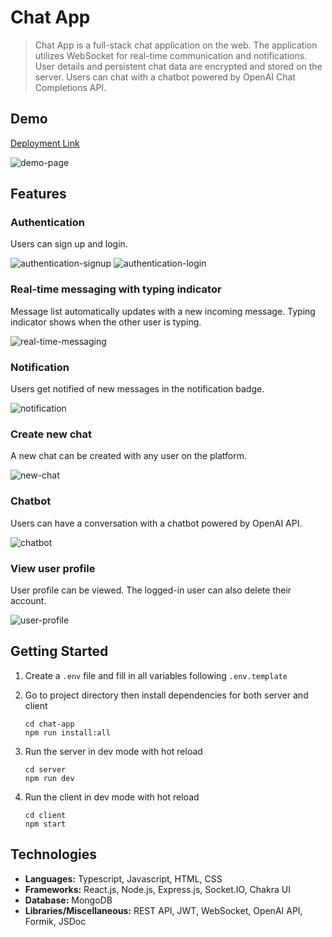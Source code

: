 # Chat App

> Chat App is a full-stack chat application on the web. The application utilizes
> WebSocket for real-time communication and notifications. User details and persistent
> chat data are encrypted and stored on the server. Users can chat with a chatbot
> powered by OpenAI Chat Completions API.

## Demo

[Deployment Link](https://chat-app-i9jv.onrender.com)

![demo-page](./docs/demo-page.png)

## Features

### Authentication

Users can sign up and login.

![authentication-signup](./docs/authentication-signup.png)
![authentication-login](./docs/authentication-login.png)

### Real-time messaging with typing indicator

Message list automatically updates with a new incoming message.
Typing indicator shows when the other user is typing.

![real-time-messaging](./docs/real-time-messaging.png)

### Notification

Users get notified of new messages in the notification badge.

![notification](./docs/notification.png)

### Create new chat

A new chat can be created with any user on the platform.

![new-chat](./docs/new-chat.png)

### Chatbot

Users can have a conversation with a chatbot powered by OpenAI API.

![chatbot](./docs/chatbot.png)

### View user profile

User profile can be viewed. The logged-in user can also delete their account.

![user-profile](./docs/user-profile.png)

## Getting Started

1. Create a `.env` file and fill in all variables following `.env.template`
2. Go to project directory then install dependencies for both server and client

   ```shell
   cd chat-app
   npm run install:all
   ```

3. Run the server in dev mode with hot reload

   ```shell
   cd server
   npm run dev
   ```

4. Run the client in dev mode with hot reload

   ```shell
   cd client
   npm start
   ```

## Technologies

- **Languages:** Typescript, Javascript, HTML, CSS
- **Frameworks:** React.js, Node.js, Express.js, Socket.IO, Chakra UI
- **Database:** MongoDB
- **Libraries/Miscellaneous:** REST API, JWT, WebSocket, OpenAI API, Formik, JSDoc
